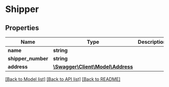 # Shipper

## Properties
Name | Type | Description | Notes
------------ | ------------- | ------------- | -------------
**name** | **string** |  | [optional] 
**shipper_number** | **string** |  | [optional] 
**address** | [**\Swagger\Client\Model\Address**](Address.md) |  | [optional] 

[[Back to Model list]](../../README.md#documentation-for-models) [[Back to API list]](../../README.md#documentation-for-api-endpoints) [[Back to README]](../../README.md)

